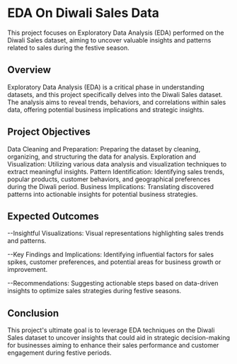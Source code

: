 # EDA On Diwali Sales Data
This project focuses on Exploratory Data Analysis (EDA) performed on the Diwali Sales dataset, aiming to uncover valuable insights and patterns related to sales during the festive season.

## Overview
Exploratory Data Analysis (EDA) is a critical phase in understanding datasets, and this project specifically delves into the Diwali Sales dataset. The analysis aims to reveal trends, behaviors, and correlations within sales data, offering potential business implications and strategic insights.

## Project Objectives
Data Cleaning and Preparation: Preparing the dataset by cleaning, organizing, and structuring the data for analysis.
Exploration and Visualization: Utilizing various data analysis and visualization techniques to extract meaningful insights.
Pattern Identification: Identifying sales trends, popular products, customer behaviors, and geographical preferences during the Diwali period.
Business Implications: Translating discovered patterns into actionable insights for potential business strategies.

## Expected Outcomes
--Insightful Visualizations: Visual representations highlighting sales trends and patterns.

--Key Findings and Implications: Identifying influential factors for sales spikes, customer preferences, and potential areas for business growth or improvement.

--Recommendations: Suggesting actionable steps based on data-driven insights to optimize sales strategies during festive seasons.

## Conclusion
This project's ultimate goal is to leverage EDA techniques on the Diwali Sales dataset to uncover insights that could aid in strategic decision-making for businesses aiming to enhance their sales performance and customer engagement during festive periods.
